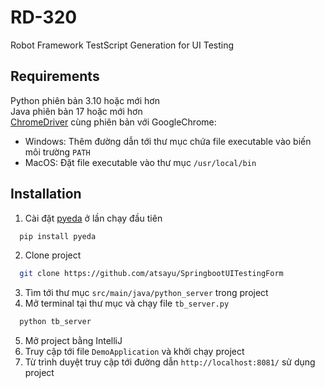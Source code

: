 # RD-320

Robot Framework TestScript Generation for UI Testing

## Requirements
Python phiên bản 3.10 hoặc mới hơn  
Java phiên bản 17 hoặc mới hơn  
[ChromeDriver](https://chromedriver.chromium.org/) cùng phiên bản với GoogleChrome:
- Windows: Thêm đường dẫn tới thư mục chứa file executable vào biến môi trường `PATH`
- MacOS: Đặt file executable vào thư mục `/usr/local/bin`

## Installation

1. Cài đặt [pyeda](https://github.com/cjdrake/pyeda) ở lần chạy đầu tiên

```bash
  pip install pyeda
```
2. Clone project

```bash
  git clone https://github.com/atsayu/SpringbootUITestingForm
```
3. Tìm tới thư mục `src/main/java/python_server` trong project
4. Mở terminal tại thư mục và chạy file `tb_server.py`
```bash
  python tb_server
```
5. Mở project bằng IntelliJ
6. Truy cập tới file `DemoApplication` và khởi chạy project
7. Từ trình duyệt truy cập tới đường dẫn `http://localhost:8081/` sử dụng project
